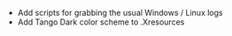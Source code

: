 - Add scripts for grabbing the usual Windows / Linux logs
- Add Tango Dark color scheme to .Xresources

